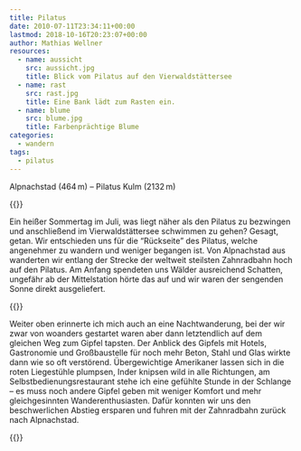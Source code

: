 ```yaml
---
title: Pilatus
date: 2010-07-11T23:34:11+00:00
lastmod: 2018-10-16T20:23:07+00:00
author: Mathias Wellner
resources:
  - name: aussicht
    src: aussicht.jpg
    title: Blick vom Pilatus auf den Vierwaldstättersee
  - name: rast
    src: rast.jpg
    title: Eine Bank lädt zum Rasten ein.
  - name: blume
    src: blume.jpg
    title: Farbenprächtige Blume
categories:
  - wandern
tags:
  - pilatus
---
```

Alpnachstad (464&thinsp;m) &ndash; Pilatus Kulm (2132&thinsp;m)
<!--more-->

{{<responsive-image name="aussicht">}}

Ein heißer Sommertag im Juli, was liegt näher als den Pilatus zu bezwingen und anschließend im Vierwaldstättersee schwimmen zu gehen? Gesagt, getan. Wir entschieden uns für die &#8220;Rückseite&#8221; des Pilatus, welche angenehmer zu wandern und weniger begangen ist. Von Alpnachstad aus wanderten wir entlang der Strecke der weltweit steilsten Zahnradbahn hoch auf den Pilatus. Am Anfang spendeten uns Wälder ausreichend Schatten, ungefähr ab der Mittelstation hörte das auf und wir waren der sengenden Sonne direkt ausgeliefert. 

{{<responsive-image name="rast">}}

Weiter oben erinnerte ich mich auch an eine Nachtwanderung, bei der wir zwar von woanders gestartet waren aber dann letztendlich auf dem gleichen Weg zum Gipfel tapsten. Der Anblick des Gipfels mit Hotels, Gastronomie und Großbaustelle für noch mehr Beton, Stahl und Glas wirkte dann wie so oft verstörend. Übergewichtige Amerikaner lassen sich in die roten Liegestühle plumpsen, Inder knipsen wild in alle Richtungen, am Selbstbedienungsrestaurant stehe ich eine gefühlte Stunde in der Schlange &ndash; es muss noch andere Gipfel geben mit weniger Komfort und mehr gleichgesinnten Wanderenthusiasten. Dafür konnten wir uns den beschwerlichen Abstieg ersparen und fuhren mit der Zahnradbahn zurück nach Alpnachstad. 

{{<responsive-image name="blume">}}